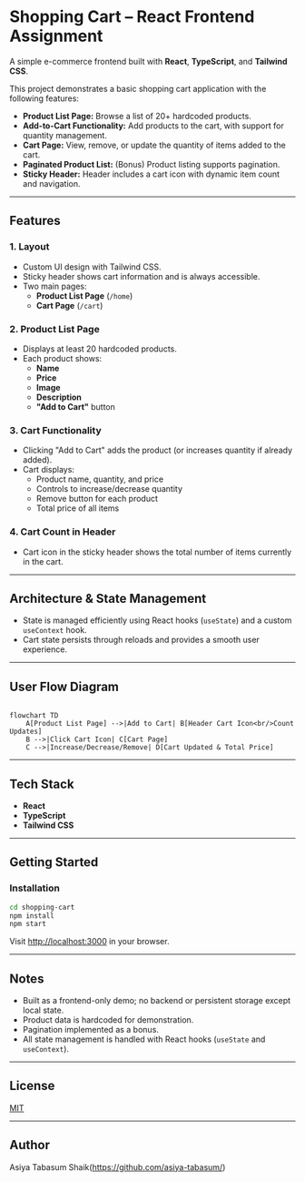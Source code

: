 # Shopping Cart – React Frontend Assignment

A simple e-commerce frontend built with **React**, **TypeScript**, and **Tailwind CSS**.

This project demonstrates a basic shopping cart application with the following features:

- **Product List Page:** Browse a list of 20+ hardcoded products.
- **Add-to-Cart Functionality:** Add products to the cart, with support for quantity management.
- **Cart Page:** View, remove, or update the quantity of items added to the cart.
- **Paginated Product List:** (Bonus) Product listing supports pagination.
- **Sticky Header:** Header includes a cart icon with dynamic item count and navigation.

---

## Features

### 1. Layout
- Custom UI design with Tailwind CSS.
- Sticky header shows cart information and is always accessible.
- Two main pages:
  - **Product List Page** (`/home`)
  - **Cart Page** (`/cart`)

### 2. Product List Page
- Displays at least 20 hardcoded products.
- Each product shows:
  - **Name**
  - **Price**
  - **Image**
  - **Description**
  - **"Add to Cart"** button

### 3. Cart Functionality
- Clicking "Add to Cart" adds the product (or increases quantity if already added).
- Cart displays:
  - Product name, quantity, and price
  - Controls to increase/decrease quantity
  - Remove button for each product
  - Total price of all items

### 4. Cart Count in Header
- Cart icon in the sticky header shows the total number of items currently in the cart.

---

## Architecture & State Management

- State is managed efficiently using React hooks (`useState`) and a custom `useContext` hook.
- Cart state persists through reloads and provides a smooth user experience.

---

## User Flow Diagram

```mermaid

flowchart TD
    A[Product List Page] -->|Add to Cart| B[Header Cart Icon<br/>Count Updates]
    B -->|Click Cart Icon| C[Cart Page]
    C -->|Increase/Decrease/Remove| D[Cart Updated & Total Price]
```

---

## Tech Stack

- **React**
- **TypeScript**
- **Tailwind CSS**

---

## Getting Started

### Installation

```bash
cd shopping-cart
npm install
npm start
```

Visit [http://localhost:3000](http://localhost:3000) in your browser.

---

## Notes

- Built as a frontend-only demo; no backend or persistent storage except local state.
- Product data is hardcoded for demonstration.
- Pagination implemented as a bonus.
- All state management is handled with React hooks (`useState` and `useContext`).

---

## License

[MIT](LICENSE)

---

## Author

Asiya Tabasum Shaik(https://github.com/asiya-tabasum/)
